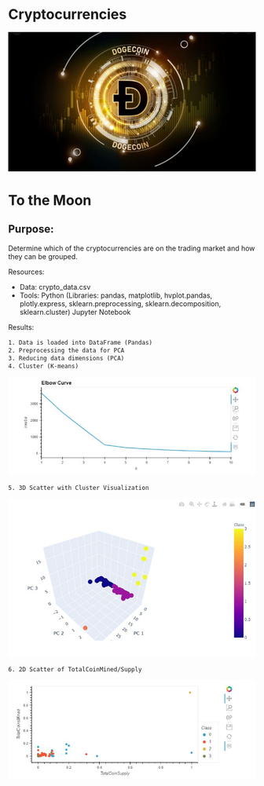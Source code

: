 # Cryptocurrencies


![name-of-you-image](https://github.com/Dorislava/Cryptocurrencies/blob/main/Resources/Fig.9.JPG)
                 
# To the Moon

## Purpose: 

Determine which of the cryptocurrencies are on the trading market and how they can be grouped.

Resources: 

* Data: crypto_data.csv
* Tools: 
Python (Libraries: pandas, matplotlib, hvplot.pandas, plotly.express, sklearn.preprocessing, sklearn.decomposition, sklearn.cluster)
Jupyter Notebook

Results:

	1. Data is loaded into DataFrame (Pandas) 
	2. Preprocessing the data for PCA
	3. Reducing data dimensions (PCA)
	4. Cluster (K-means) 

![name-of-you-image](https://github.com/Dorislava/Cryptocurrencies/blob/main/Resources/Fig.4.JPG)


	5. 3D Scatter with Cluster Visualization 

![name-of-you-image](https://github.com/Dorislava/Cryptocurrencies/blob/main/Resources/Fig.5.JPG)

	6. 2D Scatter of TotalCoinMined/Supply 


![name-of-you-image](https://github.com/Dorislava/Cryptocurrencies/blob/main/Resources/Fig.6.JPG)
